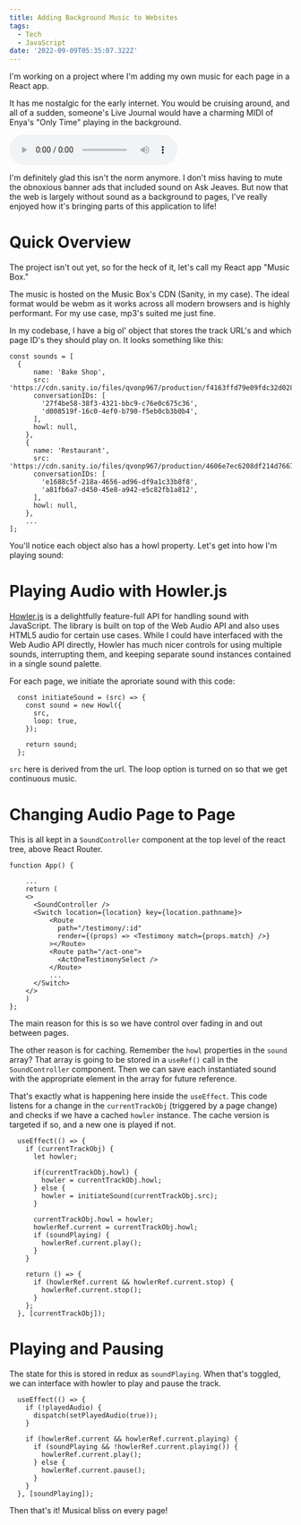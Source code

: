 ```yaml
---
title: Adding Background Music to Websites
tags:
  - Tech
  - JavaScript
date: '2022-09-09T05:35:07.322Z'
---
```


I'm working on a project where I'm adding my own music for each page in a React app.

It has me nostalgic for the early internet. You would be cruising around, and all of a sudden, someone's Live Journal would have a charming MIDI of Enya's "Only Time" playing in the background.

<audio
    src="https://padilla-media.s3.amazonaws.com/blog/audio/enya-only-time.mp3"
    controls="controls"
  />

I'm definitely glad this isn't the norm anymore. I don't miss having to mute the obnoxious banner ads that included sound on Ask Jeaves. But now that the web is largely without sound as a background to pages, I've really enjoyed how it's bringing parts of this application to life!

# Quick Overview

The project isn't out yet, so for the heck of it, let's call my React app "Music Box."

The music is hosted on the Music Box's CDN (Sanity, in my case). The ideal format would be webm as it works across all modern browsers and is highly performant. For my use case, mp3's suited me just fine.

In my codebase, I have a big ol' object that stores the track URL's and which page ID's they should play on. It looks something like this:

```
const sounds = [
  {
      name: 'Bake Shop',
      src: 'https://cdn.sanity.io/files/qvonp967/production/f4163ffd79e09fdc32d028a1722ef8949fb31b85.mp3',
      conversationIDs: [
        '27f4be58-38f3-4321-bbc9-c76e0c675c36',
        'd008519f-16c0-4ef0-b790-f5eb0cb3b0b4',
      ],
      howl: null,
    },
    {
      name: 'Restaurant',
      src: 'https://cdn.sanity.io/files/qvonp967/production/4606e7ec6208df214d766776e3d5ed33408fe74d.mp3',
      conversationIDs: [
        'e1688c5f-218a-4656-ad96-df9a1c33b8f8',
        'a81fb6a7-d450-45e8-a942-e5c82fb1a812',
      ],
      howl: null,
    },
    ...
];

```

You'll notice each object also has a howl property. Let's get into how I'm playing sound:

# Playing Audio with Howler.js

[Howler.js](https://howlerjs.com/) is a delightfully feature-full API for handling sound with JavaScript. The library is built on top of the Web Audio API and also uses HTML5 audio for certain use cases. While I could have interfaced with the Web Audio API directly, Howler has much nicer controls for using multiple sounds, interrupting them, and keeping separate sound instances contained in a single sound palette.

For each page, we initiate the aproriate sound with this code:

```
  const initiateSound = (src) => {
    const sound = new Howl({
      src,
      loop: true,
    });

    return sound;
  };

```

`src` here is derived from the url. The loop option is turned on so that we get continuous music.

# Changing Audio Page to Page

This is all kept in a `SoundController` component at the top level of the react tree, above React Router.

```
function App() {

	...
	return (
    <>
      <SoundController />
      <Switch location={location} key={location.pathname}>
          <Route
            path="/testimony/:id"
            render={(props) => <Testimony match={props.match} />}
          ></Route>
          <Route path="/act-one">
            <ActOneTestimonySelect />
          </Route>
          ...
      </Switch>
    </>
    )
};

```

The main reason for this is so we have control over fading in and out between pages.

The other reason is for caching. Remember the `howl` properties in the `sound` array? That array is going to be stored in a `useRef()` call in the `SoundController` component. Then we can save each instantiated sound with the appropriate element in the array for future reference.

That's exactly what is happening here inside the `useEffect`. This code listens for a change in the `currentTrackObj` (triggered by a page change) and checks if we have a cached `howler` instance. The cache version is targeted if so, and a new one is played if not.

```
  useEffect(() => {
    if (currentTrackObj) {
      let howler;

      if(currentTrackObj.howl) {
        howler = currentTrackObj.howl;
      } else {
        howler = initiateSound(currentTrackObj.src);
      }

      currentTrackObj.howl = howler;
      howlerRef.current = currentTrackObj.howl;
      if (soundPlaying) {
        howlerRef.current.play();
      }
    }

    return () => {
      if (howlerRef.current && howlerRef.current.stop) {
        howlerRef.current.stop();
      }
    };
  }, [currentTrackObj]);

```

# Playing and Pausing

The state for this is stored in redux as `soundPlaying`. When that's toggled, we can interface with howler to play and pause the track.

```
  useEffect(() => {
    if (!playedAudio) {
      dispatch(setPlayedAudio(true));
    }

    if (howlerRef.current && howlerRef.current.playing) {
      if (soundPlaying && !howlerRef.current.playing()) {
        howlerRef.current.play();
      } else {
        howlerRef.current.pause();
      }
    }
  }, [soundPlaying]);

```

Then that's it! Musical bliss on every page!
